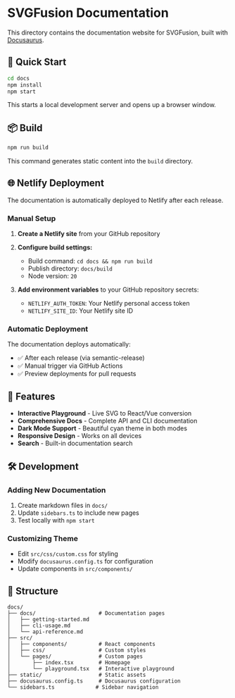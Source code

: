 # SVGFusion Documentation

This directory contains the documentation website for SVGFusion, built with [Docusaurus](https://docusaurus.io/).

## 🚀 Quick Start

```bash
cd docs
npm install
npm start
```

This starts a local development server and opens up a browser window.

## 📦 Build

```bash
npm run build
```

This command generates static content into the `build` directory.

## 🌐 Netlify Deployment

The documentation is automatically deployed to Netlify after each release.

### Manual Setup

1. **Create a Netlify site** from your GitHub repository
2. **Configure build settings:**

   - Build command: `cd docs && npm run build`
   - Publish directory: `docs/build`
   - Node version: `20`

3. **Add environment variables** to your GitHub repository secrets:
   - `NETLIFY_AUTH_TOKEN`: Your Netlify personal access token
   - `NETLIFY_SITE_ID`: Your Netlify site ID

### Automatic Deployment

The documentation deploys automatically:

- ✅ After each release (via semantic-release)
- ✅ Manual trigger via GitHub Actions
- ✅ Preview deployments for pull requests

## 🎨 Features

- **Interactive Playground** - Live SVG to React/Vue conversion
- **Comprehensive Docs** - Complete API and CLI documentation
- **Dark Mode Support** - Beautiful cyan theme in both modes
- **Responsive Design** - Works on all devices
- **Search** - Built-in documentation search

## 🛠 Development

### Adding New Documentation

1. Create markdown files in `docs/`
2. Update `sidebars.ts` to include new pages
3. Test locally with `npm start`

### Customizing Theme

- Edit `src/css/custom.css` for styling
- Modify `docusaurus.config.ts` for configuration
- Update components in `src/components/`

## 📁 Structure

```
docs/
├── docs/                    # Documentation pages
│   ├── getting-started.md
│   ├── cli-usage.md
│   └── api-reference.md
├── src/
│   ├── components/          # React components
│   ├── css/                 # Custom styles
│   └── pages/               # Custom pages
│       ├── index.tsx        # Homepage
│       └── playground.tsx   # Interactive playground
├── static/                  # Static assets
├── docusaurus.config.ts     # Docusaurus configuration
└── sidebars.ts             # Sidebar navigation
```
